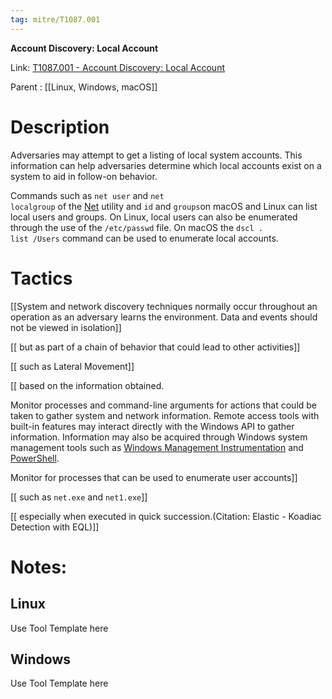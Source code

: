 ```yaml
---
tag: mitre/T1087.001
---
```


**Account Discovery: Local Account**

Link: [T1087.001 - Account Discovery: Local Account](https://attack.mitre.org/techniques/T1087/001)

Parent : [[Linux, Windows, macOS]]


# Description

Adversaries may attempt to get a listing of local system accounts. This information can help adversaries determine which local accounts exist on a system to aid in follow-on behavior.

Commands such as <code>net user</code> and <code>net localgroup</code> of the [Net](https://attack.mitre.org/software/S0039) utility and <code>id</code> and <code>groups</code>on macOS and Linux can list local users and groups. On Linux, local users can also be enumerated through the use of the <code>/etc/passwd</code> file. On macOS the <code>dscl . list /Users</code> command can be used to enumerate local accounts.

# Tactics


[[System and network discovery techniques normally occur throughout an operation as an adversary learns the environment. Data and events should not be viewed in isolation]]

[[ but as part of a chain of behavior that could lead to other activities]]

[[ such as Lateral Movement]]

[[ based on the information obtained.

Monitor processes and command-line arguments for actions that could be taken to gather system and network information. Remote access tools with built-in features may interact directly with the Windows API to gather information. Information may also be acquired through Windows system management tools such as [Windows Management Instrumentation](https://attack.mitre.org/techniques/T1047) and [PowerShell](https://attack.mitre.org/techniques/T1059/001).

Monitor for processes that can be used to enumerate user accounts]]

[[ such as <code>net.exe</code> and <code>net1.exe</code>]]

[[ especially when executed in quick succession.(Citation: Elastic - Koadiac Detection with EQL)]]


# Notes:

## Linux

Use Tool Template here

## Windows

Use Tool Template here